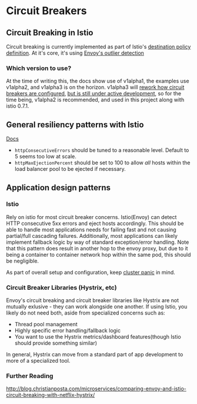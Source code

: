 # Circuit Breakers

## Circuit Breaking in Istio

Circuit breaking is currently implemented as part of Istio's [destination policy definition](https://istio.io/docs/reference/config/istio.routing.v1alpha1.html#CircuitBreaker). At it's core, it's using [Envoy's outlier detection](https://www.envoyproxy.io/docs/envoy/latest/intro/arch_overview/outlier)

### Which version to use?
At the time of writing this, the docs show use of v1alpha1, the examples use v1alpha2, and v1alpha3 is on the horizon. v1alpha3 will [rework how circuit breakers are configured](https://istio.io/docs/reference/config/istio.networking.v1alpha3.html#OutlierDetection), [but is still under active development](https://istio.io/about/notes/0.7.html), so for the time being, v1alpha2 is recommended, and used in this project along with istio 0.7.1.

## General resiliency patterns with Istio
[Docs](https://istio.io/docs/reference/config/istio.routing.v1alpha1.html#CircuitBreaker.SimpleCircuitBreakerPolicy)

* `httpConsecutiveErrors` should be tuned to a reasonable level. Default to 5 seems too low at scale.
* `httpMaxEjectionPercent` should be set to 100 to allow _all_ hosts within the load balancer pool to be ejected if necessary.



## Application design patterns

### Istio

Rely on istio for most circuit breaker concerns. Istio(Envoy) can detect HTTP consecutive 5xx errors and eject hosts accordingly. This should be able to handle most applications needs for failing fast and not causing partial/full cascading failures. Additionally, most applications can likely implement fallback logic by way of standard exception/error handling. Note that this pattern does result in another hop to the envoy proxy, but due to it being a container to container network hop within the same pod, this should be negligible.

As part of overall setup and configuration, keep [cluster panic](https://www.envoyproxy.io/docs/envoy/latest/configuration/cluster_manager/cluster_runtime#core) in mind.


### Circuit Breaker Libraries (Hystrix, etc)

Envoy's circuit breaking and circuit breaker libraries like Hystrix are not mutually exlusive - they can work alongside one another. If using Istio, you likely do not need both, aside from specialized concerns such as:
* Thread pool management
* Highly specific error handling/fallback logic
* You want to use the Hystrix metrics/dashboard features(though Istio should provide something similar)

In general, Hystrix can move from a standard part of app development to more of a specialized tool.

### Further Reading
http://blog.christianposta.com/microservices/comparing-envoy-and-istio-circuit-breaking-with-netflix-hystrix/